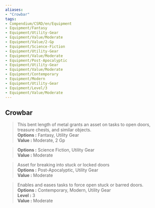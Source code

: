 ```yaml
---
aliases:
- "Crowbar"
tags:
- Compendium/CSRD/en/Equipment
- Equipment/Fantasy
- Equipment/Utility-Gear
- Equipment/Value/Moderate
- Equipment/Value/2-Gp
- Equipment/Science-Fiction
- Equipment/Utility-Gear
- Equipment/Value/Moderate
- Equipment/Post-Apocalyptic
- Equipment/Utility-Gear
- Equipment/Value/Moderate
- Equipment/Contemporary
- Equipment/Modern
- Equipment/Utility-Gear
- Equipment/Level/3
- Equipment/Value/Moderate
---
```


  
## Crowbar  
  
>This bent length of metal grants an asset on tasks to open doors, treasure chests, and similar objects.  
> **Options :** Fantasy, Utility Gear  
> **Value :** Moderate, 2 Gp  
  
>  
> **Options :** Science Fiction, Utility Gear  
> **Value :** Moderate  
  
>Asset for breaking into stuck or locked doors  
> **Options :** Post-Apocalyptic, Utility Gear  
> **Value :** Moderate  
  
>Enables and eases tasks to force open stuck or barred doors.  
> **Options :** Contemporary, Modern, Utility Gear  
> **Level :** 3  
> **Value :** Moderate